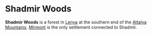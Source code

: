 # Shadmir Woods

**Shadmir Woods** is a forest in [Lenya](index.md) at the southern end of the [Attalya Mountains](attalya-mountains/). [Mirmont](../../../ch-2-people-of-mote/societies/esterfell-accord/mirmont.md) is the only settlement connected to Shadmir.
